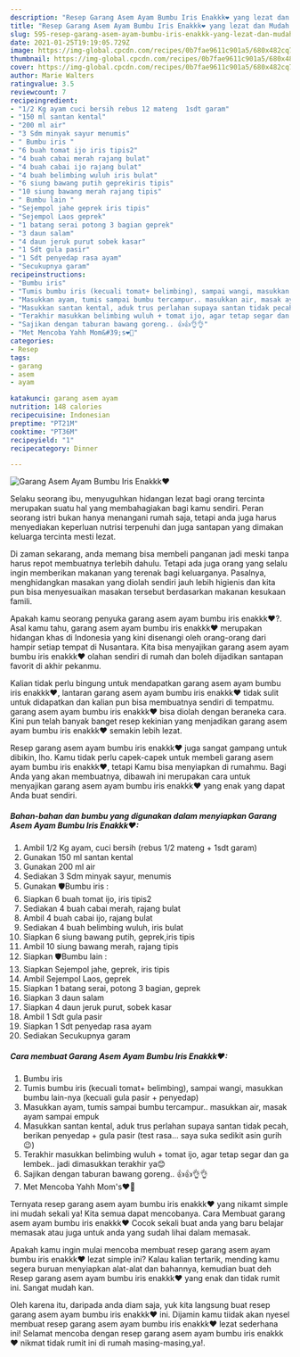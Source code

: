 ```yaml
---
description: "Resep Garang Asem Ayam Bumbu Iris Enakkk❤ yang lezat dan Mudah Dibuat"
title: "Resep Garang Asem Ayam Bumbu Iris Enakkk❤ yang lezat dan Mudah Dibuat"
slug: 595-resep-garang-asem-ayam-bumbu-iris-enakkk-yang-lezat-dan-mudah-dibuat
date: 2021-01-25T19:19:05.729Z
image: https://img-global.cpcdn.com/recipes/0b7fae9611c901a5/680x482cq70/garang-asem-ayam-bumbu-iris-enakkk❤-foto-resep-utama.jpg
thumbnail: https://img-global.cpcdn.com/recipes/0b7fae9611c901a5/680x482cq70/garang-asem-ayam-bumbu-iris-enakkk❤-foto-resep-utama.jpg
cover: https://img-global.cpcdn.com/recipes/0b7fae9611c901a5/680x482cq70/garang-asem-ayam-bumbu-iris-enakkk❤-foto-resep-utama.jpg
author: Marie Walters
ratingvalue: 3.5
reviewcount: 7
recipeingredient:
- "1/2 Kg ayam cuci bersih rebus 12 mateng  1sdt garam"
- "150 ml santan kental"
- "200 ml air"
- "3 Sdm minyak sayur menumis"
- " Bumbu iris "
- "6 buah tomat ijo iris tipis2"
- "4 buah cabai merah rajang bulat"
- "4 buah cabai ijo rajang bulat"
- "4 buah belimbing wuluh iris bulat"
- "6 siung bawang putih geprekiris tipis"
- "10 siung bawang merah rajang tipis"
- " Bumbu lain "
- "Sejempol jahe geprek iris tipis"
- "Sejempol Laos geprek"
- "1 batang serai potong 3 bagian geprek"
- "3 daun salam"
- "4 daun jeruk purut sobek kasar"
- "1 Sdt gula pasir"
- "1 Sdt penyedap rasa ayam"
- "Secukupnya garam"
recipeinstructions:
- "Bumbu iris"
- "Tumis bumbu iris (kecuali tomat+ belimbing), sampai wangi, masukkan bumbu lain-nya (kecuali gula pasir + penyedap)"
- "Masukkan ayam, tumis sampai bumbu tercampur.. masukkan air, masak ayam sampai empuk"
- "Masukkan santan kental, aduk trus perlahan supaya santan tidak pecah, berikan penyedap + gula pasir (test rasa... saya suka sedikit asin gurih 😉)"
- "Terakhir masukkan belimbing wuluh + tomat ijo, agar tetap segar dan ga lembek.. jadi dimasukkan terakhir ya😊"
- "Sajikan dengan taburan bawang goreng.. 👍👍👌👌"
- "Met Mencoba Yahh Mom&#39;s❤💋"
categories:
- Resep
tags:
- garang
- asem
- ayam

katakunci: garang asem ayam 
nutrition: 148 calories
recipecuisine: Indonesian
preptime: "PT21M"
cooktime: "PT36M"
recipeyield: "1"
recipecategory: Dinner

---
```



![Garang Asem Ayam Bumbu Iris Enakkk❤](https://img-global.cpcdn.com/recipes/0b7fae9611c901a5/680x482cq70/garang-asem-ayam-bumbu-iris-enakkk❤-foto-resep-utama.jpg)

Selaku seorang ibu, menyuguhkan hidangan lezat bagi orang tercinta merupakan suatu hal yang membahagiakan bagi kamu sendiri. Peran seorang istri bukan hanya menangani rumah saja, tetapi anda juga harus menyediakan keperluan nutrisi terpenuhi dan juga santapan yang dimakan keluarga tercinta mesti lezat.

Di zaman  sekarang, anda memang bisa membeli panganan jadi meski tanpa harus repot membuatnya terlebih dahulu. Tetapi ada juga orang yang selalu ingin memberikan makanan yang terenak bagi keluarganya. Pasalnya, menghidangkan masakan yang diolah sendiri jauh lebih higienis dan kita pun bisa menyesuaikan masakan tersebut berdasarkan makanan kesukaan famili. 



Apakah kamu seorang penyuka garang asem ayam bumbu iris enakkk❤?. Asal kamu tahu, garang asem ayam bumbu iris enakkk❤ merupakan hidangan khas di Indonesia yang kini disenangi oleh orang-orang dari hampir setiap tempat di Nusantara. Kita bisa menyajikan garang asem ayam bumbu iris enakkk❤ olahan sendiri di rumah dan boleh dijadikan santapan favorit di akhir pekanmu.

Kalian tidak perlu bingung untuk mendapatkan garang asem ayam bumbu iris enakkk❤, lantaran garang asem ayam bumbu iris enakkk❤ tidak sulit untuk didapatkan dan kalian pun bisa membuatnya sendiri di tempatmu. garang asem ayam bumbu iris enakkk❤ bisa diolah dengan beraneka cara. Kini pun telah banyak banget resep kekinian yang menjadikan garang asem ayam bumbu iris enakkk❤ semakin lebih lezat.

Resep garang asem ayam bumbu iris enakkk❤ juga sangat gampang untuk dibikin, lho. Kamu tidak perlu capek-capek untuk membeli garang asem ayam bumbu iris enakkk❤, tetapi Kamu bisa menyiapkan di rumahmu. Bagi Anda yang akan membuatnya, dibawah ini merupakan cara untuk menyajikan garang asem ayam bumbu iris enakkk❤ yang enak yang dapat Anda buat sendiri.

<!--inarticleads1-->

##### Bahan-bahan dan bumbu yang digunakan dalam menyiapkan Garang Asem Ayam Bumbu Iris Enakkk❤:

1. Ambil 1/2 Kg ayam, cuci bersih (rebus 1/2 mateng + 1sdt garam)
1. Gunakan 150 ml santan kental
1. Gunakan 200 ml air
1. Sediakan 3 Sdm minyak sayur, menumis
1. Gunakan  🛡Bumbu iris :
1. Siapkan 6 buah tomat ijo, iris tipis2
1. Sediakan 4 buah cabai merah, rajang bulat
1. Ambil 4 buah cabai ijo, rajang bulat
1. Sediakan 4 buah belimbing wuluh, iris bulat
1. Siapkan 6 siung bawang putih, geprek,iris tipis
1. Ambil 10 siung bawang merah, rajang tipis
1. Siapkan  🛡Bumbu lain :
1. Siapkan Sejempol jahe, geprek, iris tipis
1. Ambil Sejempol Laos, geprek
1. Siapkan 1 batang serai, potong 3 bagian, geprek
1. Siapkan 3 daun salam
1. Siapkan 4 daun jeruk purut, sobek kasar
1. Ambil 1 Sdt gula pasir
1. Siapkan 1 Sdt penyedap rasa ayam
1. Sediakan Secukupnya garam




<!--inarticleads2-->

##### Cara membuat Garang Asem Ayam Bumbu Iris Enakkk❤:

1. Bumbu iris
1. Tumis bumbu iris (kecuali tomat+ belimbing), sampai wangi, masukkan bumbu lain-nya (kecuali gula pasir + penyedap)
1. Masukkan ayam, tumis sampai bumbu tercampur.. masukkan air, masak ayam sampai empuk
1. Masukkan santan kental, aduk trus perlahan supaya santan tidak pecah, berikan penyedap + gula pasir (test rasa... saya suka sedikit asin gurih 😉)
1. Terakhir masukkan belimbing wuluh + tomat ijo, agar tetap segar dan ga lembek.. jadi dimasukkan terakhir ya😊
1. Sajikan dengan taburan bawang goreng.. 👍👍👌👌
1. Met Mencoba Yahh Mom&#39;s❤💋




Ternyata resep garang asem ayam bumbu iris enakkk❤ yang nikamt simple ini mudah sekali ya! Kita semua dapat mencobanya. Cara Membuat garang asem ayam bumbu iris enakkk❤ Cocok sekali buat anda yang baru belajar memasak atau juga untuk anda yang sudah lihai dalam memasak.

Apakah kamu ingin mulai mencoba membuat resep garang asem ayam bumbu iris enakkk❤ lezat simple ini? Kalau kalian tertarik, mending kamu segera buruan menyiapkan alat-alat dan bahannya, kemudian buat deh Resep garang asem ayam bumbu iris enakkk❤ yang enak dan tidak rumit ini. Sangat mudah kan. 

Oleh karena itu, daripada anda diam saja, yuk kita langsung buat resep garang asem ayam bumbu iris enakkk❤ ini. Dijamin kamu tiidak akan nyesel membuat resep garang asem ayam bumbu iris enakkk❤ lezat sederhana ini! Selamat mencoba dengan resep garang asem ayam bumbu iris enakkk❤ nikmat tidak rumit ini di rumah masing-masing,ya!.

